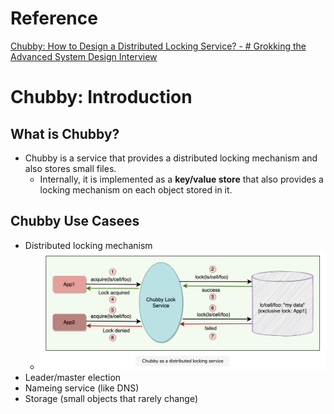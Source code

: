 # Reference
[Chubby: How to Design a Distributed Locking Service? - # Grokking the Advanced System Design Interview](https://www.educative.io/courses/grokking-adv-system-design-intvw/YMzjoN4RzN9)

# Chubby: Introduction
## What is Chubby?
- Chubby is a service that provides a distributed locking mechanism and also stores small files.
	- Internally, it is implemented as a **key/value store** that also provides a locking mechanism on each object stored in it.

## Chubby Use Casees
- Distributed locking mechanism
	- ![Chubby Distributed Locking Service.png](https://raw.githubusercontent.com/lambda826/My-Notebook/master/999%20Resource/Chubby%20Distributed%20Locking%20Service.png)
- Leader/master election
- Nameing service (like DNS)
- Storage (small objects that rarely change)


<!--stackedit_data:
eyJoaXN0b3J5IjpbMjAyOTA1MjY0OCwtMTY3MDE3NzAyOV19
-->